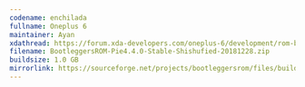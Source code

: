 ```yaml
---
codename: enchilada
fullname: Oneplus 6
maintainer: Ayan
xdathread: https://forum.xda-developers.com/oneplus-6/development/rom-bootleggersrom-3-5-beta-unshishufied-t3871649
filename: BootleggersROM-Pie4.4.0-Stable-Shishufied-20181228.zip
buildsize: 1.0 GB
mirrorlink: https://sourceforge.net/projects/bootleggersrom/files/builds/enchilada/
---
```

